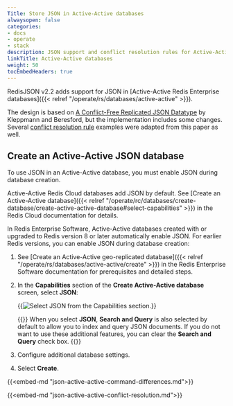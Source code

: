 ```yaml
---
Title: Store JSON in Active-Active databases
alwaysopen: false
categories:
- docs
- operate
- stack
description: JSON support and conflict resolution rules for Active-Active databases.
linkTitle: Active-Active databases
weight: 50
tocEmbedHeaders: true
---
```


RedisJSON v2.2 adds support for JSON in [Active-Active Redis Enterprise databases]({{< relref "/operate/rs/databases/active-active" >}}).

The design is based on [A Conflict-Free Replicated JSON Datatype](https://arxiv.org/abs/1608.03960) by Kleppmann and Beresford, but the implementation includes some changes. Several [conflict resolution rule](#conflict-resolution-rules) examples were adapted from this paper as well.

## Create an Active-Active JSON database

To use JSON in an Active-Active database, you must enable JSON during database creation.

Active-Active Redis Cloud databases add JSON by default. See [Create an Active-Active database]({{< relref "/operate/rc/databases/create-database/create-active-active-database#select-capabilities" >}}) in the Redis Cloud documentation for details.

In Redis Enterprise Software, Active-Active databases created with or upgraded to Redis version 8 or later automatically enable JSON. For earlier Redis versions, you can enable JSON during database creation:

1. See [Create an Active-Active geo-replicated database]({{< relref "/operate/rs/databases/active-active/create" >}}) in the Redis Enterprise Software documentation for prerequisites and detailed steps.

1. In the **Capabilities** section of the **Create Active-Active database** screen, select **JSON**:

    {{<image filename="images/rs/screenshots/databases/active-active-databases/create-a-a-db-json-search.png" alt="Select JSON from the Capabilities section.">}}

    {{<note>}}
When you select **JSON**, **Search and Query** is also selected by default to allow you to index and query JSON documents. If you do not want to use these additional features, you can clear the **Search and Query** check box.
    {{</note>}}

1. Configure additional database settings.

1. Select **Create**.

{{<embed-md "json-active-active-command-differences.md">}}

{{<embed-md "json-active-active-conflict-resolution.md">}}
